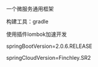 一个微服务通用框架

构建工具：gradle

使用插件lombok加速开发

springBootVersion=2.0.6.RELEASE

springCloudVersion=Finchley.SR2

